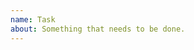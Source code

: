 ```yaml
---
name: Task
about: Something that needs to be done.
---
```

<!-- Make sure to add this to the project (At the right) -->
<!-- Make sure to give this a label for what task group it's in, and any other labels -->
